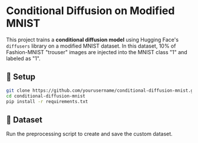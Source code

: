 # Conditional Diffusion on Modified MNIST

This project trains a **conditional diffusion model** using Hugging Face's `diffusers` library on a modified MNIST dataset. In this dataset, 10% of Fashion-MNIST "trouser" images are injected into the MNIST class "1" and labeled as "1".

## 🔧 Setup

```bash
git clone https://github.com/yourusername/conditional-diffusion-mnist.git
cd conditional-diffusion-mnist
pip install -r requirements.txt
```

## 📁 Dataset
Run the preprocessing script to create and save the custom dataset.
